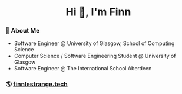 <h1 align="center">Hi 👋, I'm Finn</h1>

### 📌 About Me 
- Software Engineer @ University of Glasgow, School of Computing Science
- Computer Science / Software Engineering Student @ University of Glasgow
- Software Engineer @ The International School Aberdeen

### 🌎 [finnlestrange.tech](https://finnlestrange.tech)
